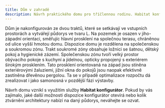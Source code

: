 ```yaml
---
title: Dům v zahradě
description: Návrh praktického domu pro tříčlennou rodinu. Habitat konfigurátor nám umožnil jednoduše zkombinovat půdorys bez velikostních kompromisů s rozpočtově optimalizovaným zevnějškem domu. V architektuře jsme vybrali konstrukčně jednoduché detaily a vkusnou kompozici hmot s plochou nebo sedlovou střechou. Nevytápěné podkroví je využito jako velký úložný prostor.
---
```

Dům je nakonfigurován ze dvou traktů, které se setkávají ve vstupních prostorách a vytvářejí půdorys ve tvaru L. Na pozemek je osazen v jiho-západní orientaci, směřujíc hlavní prosklení na společnou terasu, chráněnou od ulice vyšší hmotou domu. Dispozice domu je rozdělena na společenskou a soukromou zónu. Trakt soukromé zóny obsahuje ložnici se šatnou, dětský pokoj a hygienické zázemí. Společenskou zónu tvoří velký prostor obývacího pokoje s kuchyní a jídelnou, opticky propojený s exteriérem širokým prosklením. Tato prosklení orientovaná na západ jsou stíněna exteriérovými žaluziemi, jižní okna do pokojů jsou naopak efektivně zastíněna dřevěnou pergolou. Ta se v případě optimalizace rozpočtu dá zrealizovat i jako samonosná v pozdější fázi výstavby.

Návrh domu vznikl s využitím služby <strong>Habitat konfigurátor</strong>. Pokud by vás zajímalo, jaké další možnosti dispozice konfigurátor otevírá nebo kolik ztvárnění architektury nabízí na daný půdorys, neváhejte se ozvat.